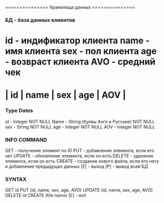=============== Хранилища данных ===============

### БД - база данных клиентов 
id - индификатор клиента
name - имя клиента
sex - пол клиента
age - возвраст клиента
AVO - средний чек
===============================
| id | name | sex | age | AOV | 
==============================

### Type Dates
id - Integer NOT NULL
Name - String (буквы Англ и Русские) NOT NULL
sex - String NOT NULL
age - Integer NOT NULL
AOV - Integer NOT NULL

### INFO COMMAND  
GET - получение элемент по ID 
PUT - добавление элемента, если его нет 
UPDATE - обновление элемента, если он есть 
DELETE - удаление элемента, если он есть 
CREATE - создание нового файла, если его нету и добавление предыдущих данных
[E] - выход 
[P] - вывод всей БД 

### SYNTAX 
GET id
PUT (id, name, sex, age, AVO) 
UPDATE (id, name, sex, age, AVO) 
DELETE id 
CREATE (file name) 
[E] - exit


